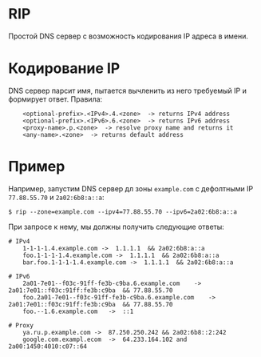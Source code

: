 # RIP
Простой DNS сервер с возможность кодирования IP адреса в имени.

# Кодирование IP
DNS сервер парсит имя, пытается вычленить из него требуемый IP и формирует ответ.
Правила:
```
    <optional-prefix>.<IPv4>.4.<zone>  -> returns IPv4 address
    <optional-prefix>.<IPv6>.6.<zone>  -> returns IPv6 address
    <proxy-name>.p.<zone>  -> resolve proxy name and returns it
    <any-name>.<zone>  -> returns default address
```

# Пример
Например, запустим DNS сервер дл зоны `example.com` с дефолтными IP `77.88.55.70` и `2a02:6b8:a::a`:
```
$ rip --zone=example.com --ipv4=77.88.55.70 --ipv6=2a02:6b8:a::a
```
При запросе к нему, мы должны получить следующие ответы:
```
# IPv4
    1-1-1-1.4.example.com ->  1.1.1.1  && 2a02:6b8:a::a
    foo.1-1-1-1.4.example.com ->  1.1.1.1  && 2a02:6b8:a::a
    bar.foo.1-1-1-1.4.example.com ->  1.1.1.1  && 2a02:6b8:a::a

# IPv6
    2a01-7e01--f03c-91ff-fe3b-c9ba.6.example.com    ->  2a01:7e01::f03c:91ff:fe3b:c9ba  && 77.88.55.70
    foo.2a01-7e01--f03c-91ff-fe3b-c9ba.6.example.com    -> 2a01:7e01::f03c:91ff:fe3b:c9ba  && 77.88.55.70
    foo.--1.6.example.com   ->  ::1

# Proxy
    ya.ru.p.example.com ->  87.250.250.242 && 2a02:6b8::2:242
    google.com.exampl.ecom  ->  64.233.164.102 and 2a00:1450:4010:c07::64
```

